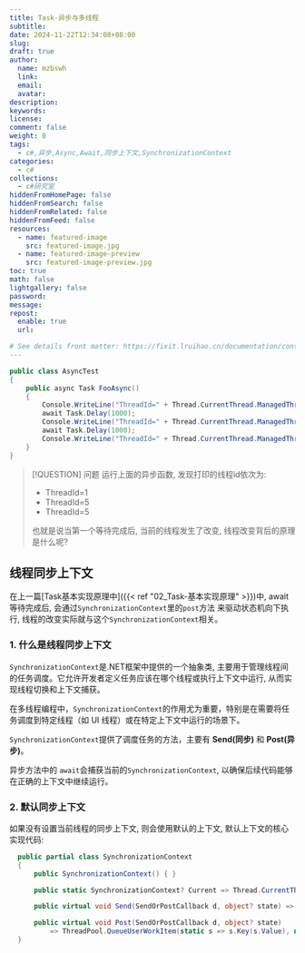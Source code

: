 ```yaml
---
title: Task-异步与多线程
subtitle:
date: 2024-11-22T12:34:08+08:00
slug:
draft: true
author:
  name: mzbswh
  link:
  email:
  avatar:
description:
keywords:
license:
comment: false
weight: 0
tags:
  - c#,异步,Async,Await,同步上下文,SynchronizationContext
categories:
  - c#
collections:
  - c#研究室
hiddenFromHomePage: false
hiddenFromSearch: false
hiddenFromRelated: false
hiddenFromFeed: false
resources:
  - name: featured-image
    src: featured-image.jpg
  - name: featured-image-preview
    src: featured-image-preview.jpg
toc: true
math: false
lightgallery: false
password:
message:
repost:
  enable: true
  url:

# See details front matter: https://fixit.lruihao.cn/documentation/content-management/introduction/#front-matter
---
```


```c#
public class AsyncTest
{
    public async Task FooAsync()
    {
        Console.WriteLine("ThreadId=" + Thread.CurrentThread.ManagedThreadId);
        await Task.Delay(1000);
        Console.WriteLine("ThreadId=" + Thread.CurrentThread.ManagedThreadId);
        await Task.Delay(1000);
        Console.WriteLine("ThreadId=" + Thread.CurrentThread.ManagedThreadId);
    }
}
```

> [!QUESTION] 问题
> 运行上面的异步函数, 发现打印的线程id依次为:  
> - ThreadId=1
> - ThreadId=5
> - ThreadId=5
>
> 也就是说当第一个等待完成后, 当前的线程发生了改变, 线程改变背后的原理是什么呢?

## 线程同步上下文

在上一篇[Task基本实现原理中]({{< ref "02_Task-基本实现原理" >}})中, await等待完成后, 会通过`SynchronizationContext`里的`post`方法
来驱动状态机向下执行, 线程的改变实际就与这个`SynchronizationContext`相关。

### 1. 什么是线程同步上下文

`SynchronizationContext`是.NET框架中提供的一个抽象类, 主要用于管理线程间的任务调度。它允许开发者定义任务应该在哪个线程或执行上下文中运行, 从而实现线程切换和上下文捕获。

在多线程编程中，`SynchronizationContext`的作用尤为重要，特别是在需要将任务调度到特定线程（如 UI 线程）或在特定上下文中运行的场景下。

`SynchronizationContext`提供了调度任务的方法，主要有 **Send(同步)** 和 **Post(异步)**。

异步方法中的 `await`会捕获当前的`SynchronizationContext`, 以确保后续代码能够在正确的上下文中继续运行。

### 2. 默认同步上下文

如果没有设置当前线程的同步上下文, 则会使用默认的上下文, 默认上下文的核心实现代码:
```c#
  public partial class SynchronizationContext
  {
      public SynchronizationContext() { }

      public static SynchronizationContext? Current => Thread.CurrentThread._synchronizationContext;

      public virtual void Send(SendOrPostCallback d, object? state) => d(state);

      public virtual void Post(SendOrPostCallback d, object? state)
          => ThreadPool.QueueUserWorkItem(static s => s.Key(s.Value), new KeyValuePair<SendOrPostCallback, object?>(d, state), preferLocal: false);
  }
```
